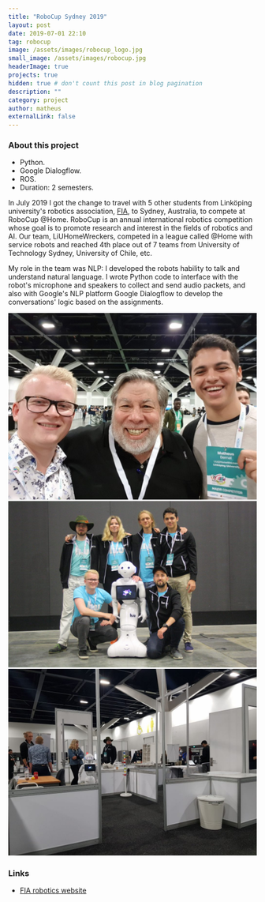 ```yaml
---
title: "RoboCup Sydney 2019"
layout: post
date: 2019-07-01 22:10
tag: robocup
image: /assets/images/robocup_logo.jpg
small_image: /assets/images/robocup.jpg
headerImage: true
projects: true
hidden: true # don't count this post in blog pagination
description: ""
category: project
author: matheus
externalLink: false
---
```


### About this project
* Python.
* Google Dialogflow.
* ROS.
* Duration: 2 semesters.

In July 2019 I got the change to travel with 5 other students from Linköping university's robotics association, [FIA](https://fiarobotics.se/index.php/robocup/), to Sydney, Australia, to compete at RoboCup @Home. RoboCup is an annual international robotics competition whose goal is to promote research and interest in 
the fields of robotics and AI. Our team, LiUHomeWreckers, competed in a league called @Home with service robots and reached 4th place out of 7 teams from University of Technology Sydney, University of Chile, etc. 

My role in the team was NLP: I developed the robots hability to talk and understand natural language. I wrote Python
code to interface with the robot's microphone and speakers to collect and send audio packets, and also with Google's 
NLP platform Google Dialogflow to develop the conversations' logic based on the assignments.

<img class="image" src="/assets/images/woz.jpg" alt="Alt Text">
<img class="image" src="/assets/images/robocup_team.jpg" alt="Alt Text">
<img class="image" src="/assets/images/pepper.jpg" alt="Alt Text">

### Links
* [FIA robotics website](https://fiarobotics.se/index.php/robocup/)